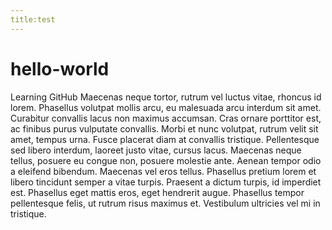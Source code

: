 ```yaml
---
title:test
---
```

# hello-world
Learning GitHub
Maecenas neque tortor, rutrum vel luctus vitae, rhoncus id lorem. Phasellus volutpat mollis arcu, eu malesuada arcu interdum sit amet. Curabitur convallis lacus non maximus accumsan. Cras ornare porttitor est, ac finibus purus vulputate convallis. Morbi et nunc volutpat, rutrum velit sit amet, tempus urna. Fusce placerat diam at convallis tristique. Pellentesque sed libero interdum, laoreet justo vitae, cursus lacus. Maecenas neque tellus, posuere eu congue non, posuere molestie ante. Aenean tempor odio a eleifend bibendum. Maecenas vel eros tellus. Phasellus pretium lorem et libero tincidunt semper a vitae turpis. Praesent a dictum turpis, id imperdiet est. Phasellus eget mattis eros, eget hendrerit augue. Phasellus tempor pellentesque felis, ut rutrum risus maximus et. Vestibulum ultricies vel mi in tristique.

